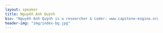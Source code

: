 ```yaml
---
layout: speaker
title: Nguyễn Anh Quỳnh
bio: "Nguyễn Anh Quỳnh is a researcher & coder: www.capstone-engine.org"
header-img: "img/index-bg.jpg"
---
```

